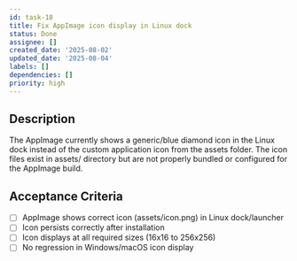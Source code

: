 ```yaml
---
id: task-18
title: Fix AppImage icon display in Linux dock
status: Done
assignee: []
created_date: '2025-08-02'
updated_date: '2025-08-04'
labels: []
dependencies: []
priority: high
---
```


## Description

The AppImage currently shows a generic/blue diamond icon in the Linux dock instead of the custom application icon from the assets folder. The icon files exist in assets/ directory but are not properly bundled or configured for the AppImage build.

## Acceptance Criteria

- [ ] AppImage shows correct icon (assets/icon.png) in Linux dock/launcher
- [ ] Icon persists correctly after installation
- [ ] Icon displays at all required sizes (16x16 to 256x256)
- [ ] No regression in Windows/macOS icon display
